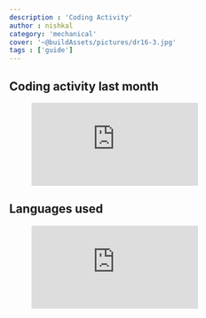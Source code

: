 ```yaml
---
description : 'Coding Activity'
author : nishkal
category: 'mechanical'
cover: '~@buildAssets/pictures/dr16-3.jpg'
tags : ['guide']
---
```



## Coding activity last month
<figure><embed src="https://wakatime.com/share/@Nishkal/6d35a147-f5a4-4cfa-b939-4dcb90075ee8.svg"></embed></figure>

## Languages used
<figure><embed src="https://wakatime.com/share/@Nishkal/76225325-ade6-4a0e-9317-7aa1b846bbea.svg"></embed></figure>